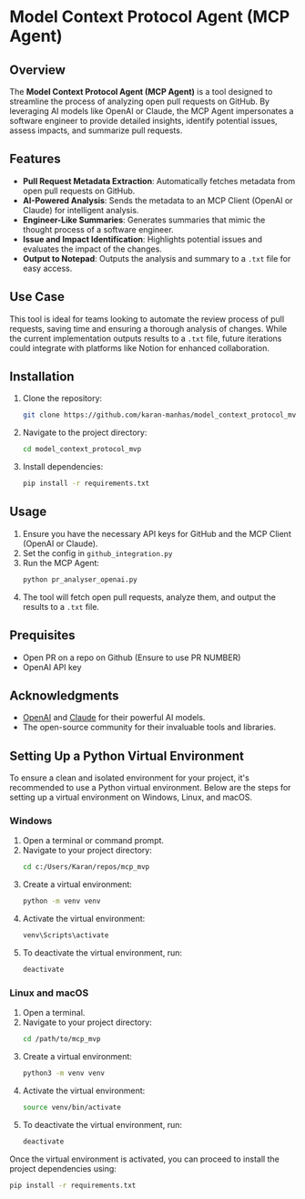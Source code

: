 # Model Context Protocol Agent (MCP Agent)

## Overview

The **Model Context Protocol Agent (MCP Agent)** is a tool designed to streamline the process of analyzing open pull requests on GitHub. By leveraging AI models like OpenAI or Claude, the MCP Agent impersonates a software engineer to provide detailed insights, identify potential issues, assess impacts, and summarize pull requests.

## Features

- **Pull Request Metadata Extraction**: Automatically fetches metadata from open pull requests on GitHub.
- **AI-Powered Analysis**: Sends the metadata to an MCP Client (OpenAI or Claude) for intelligent analysis.
- **Engineer-Like Summaries**: Generates summaries that mimic the thought process of a software engineer.
- **Issue and Impact Identification**: Highlights potential issues and evaluates the impact of the changes.
- **Output to Notepad**: Outputs the analysis and summary to a `.txt` file for easy access.

## Use Case

This tool is ideal for teams looking to automate the review process of pull requests, saving time and ensuring a thorough analysis of changes. While the current implementation outputs results to a `.txt` file, future iterations could integrate with platforms like Notion for enhanced collaboration.

## Installation

1. Clone the repository:
    ```bash
    git clone https://github.com/karan-manhas/model_context_protocol_mvp.git
    ```
2. Navigate to the project directory:
    ```bash
    cd model_context_protocol_mvp
    ```
3. Install dependencies:
    ```bash
    pip install -r requirements.txt
    ```

## Usage

1. Ensure you have the necessary API keys for GitHub and the MCP Client (OpenAI or Claude).
2. Set the config in `github_integration.py`  
3. Run the MCP Agent:
    ```bash
    python pr_analyser_openai.py
    ```
4. The tool will fetch open pull requests, analyze them, and output the results to a `.txt` file.

## Prequisites

- Open PR on a repo on Github (Ensure to use PR NUMBER)
- OpenAI API key 



## Acknowledgments

- [OpenAI](https://openai.com/) and [Claude](https://www.anthropic.com/) for their powerful AI models.
- The open-source community for their invaluable tools and libraries.
## Setting Up a Python Virtual Environment

To ensure a clean and isolated environment for your project, it's recommended to use a Python virtual environment. Below are the steps for setting up a virtual environment on Windows, Linux, and macOS.

### Windows

1. Open a terminal or command prompt.
2. Navigate to your project directory:
    ```bash
    cd c:/Users/Karan/repos/mcp_mvp
    ```
3. Create a virtual environment:
    ```bash
    python -m venv venv
    ```
4. Activate the virtual environment:
    ```bash
    venv\Scripts\activate
    ```
5. To deactivate the virtual environment, run:
    ```bash
    deactivate
    ```

### Linux and macOS

1. Open a terminal.
2. Navigate to your project directory:
    ```bash
    cd /path/to/mcp_mvp
    ```
3. Create a virtual environment:
    ```bash
    python3 -m venv venv
    ```
4. Activate the virtual environment:
    ```bash
    source venv/bin/activate
    ```
5. To deactivate the virtual environment, run:
    ```bash
    deactivate
    ```

Once the virtual environment is activated, you can proceed to install the project dependencies using:
```bash
pip install -r requirements.txt
```
